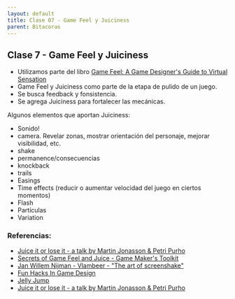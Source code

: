 ```yaml
---
layout: default
title: Clase 07 - Game Feel y Juiciness
parent: Bitacoras
---
```


## Clase 7 - Game Feel y Juiciness

- Utilizamos parte del libro [Game Feel: A Game Designer's Guide to Virtual Sensation](https://gamifique.files.wordpress.com/2011/11/2-game-feel.pdf)
- Game Feel y Juiciness como parte de la etapa de pulido de un juego.
- Se busca feedback y fonsistencia.
- Se agrega Juiciness para fortalecer las mecánicas.

Algunos elementos que aportan Juiciness:
- Sonido!
- camera. Revelar zonas, mostrar orientación del personaje, mejorar visibilidad, etc.
- shake
- permanence/consecuencias
- knockback
- trails
- Easings
- Time effects (reducir o aumentar velocidad del juego en ciertos momentos)
- Flash
- Partículas
- Variation 

### Referencias:

- [Juice it or lose it - a talk by Martin Jonasson & Petri Purho](https://www.youtube.com/watch?v=Fy0aCDmgnxg)
- [Secrets of Game Feel and Juice - Game Maker's Toolkit](https://www.youtube.com/watch?v=216_5nu4aVQ)
- [Jan Willem Nijman - Vlambeer - "The art of screenshake"](https://www.youtube.com/watch?v=AJdEqssNZ-U)
- [Fun Hacks In Game Design](https://www.youtube.com/watch?v=MLCAqlPGV_k)
- [Jelly Jump](https://www.youtube.com/watch?v=9p2Mq6Jee_4)
- [Juice it or lose it - a talk by Martin Jonasson & Petri Purho](https://www.youtube.com/watch?v=Fy0aCDmgnxg)
